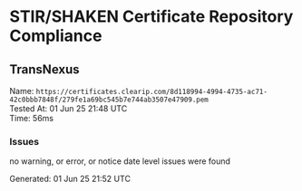 # STIR/SHAKEN Certificate Repository Compliance

## TransNexus

Name: `https://certificates.clearip.com/8d118994-4994-4735-ac71-42c0bbb7848f/279fe1a69bc545b7e744ab3507e47909.pem`\
Tested At: 01 Jun 25 21:48 UTC\
Time: 56ms

### Issues

no warning, or error, or notice date level issues were found

Generated: 01 Jun 25 21:52 UTC